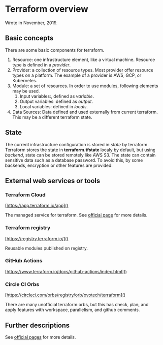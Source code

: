 # Terraform overview
Wrote in November, 2019.

## Basic concepts
There are some basic components for terraform.

1. Resource: one infrastructure element, like a virtual machine. Resource type is defined in a _provider_.
1. Provider: a collection of resource types. Most provider offer resource types on a platform. The example of a provider is AWS, GCP, or Kubernetes.
1. Module: a set of resources. In order to use modules, following elements may be used.
    1. Input variables:, defined as _variable_.
    1. Output variables: defined as _output_.
    1. Local variables: defined in _locals_.
1. Data Sources: Data defined and used externally from current terraform. This may be a different terraform state.


## State
The current infrastructure configuration is stored in _state_ by terraform.
Terraform stores the state in __terraform.tfstate__ localy by default, but using _backend_, state can be stored remotely like AWS S3.
The state can contain sensitive data such as a database password.
To avoid this, by some backends, encryption or other features are provided.


## External web services or tools
### Terraform Cloud
[https://app.terraform.io/app]()

The managed service for terraform.
See [official page](https://www.terraform.io/docs/cloud/index.html) for more details.


### Terraform registry
[https://registry.terraform.io/]()

Reusable modules published on registry.


### GitHub Actions
[https://www.terraform.io/docs/github-actions/index.html]()


### Circle CI Orbs
[https://circleci.com/orbs/registry/orb/ovotech/terraform]()

There are many unofficial terraform orbs, but this has check, plan, and apply features with workspace, parallelism, and github comments.


## Further descriptions
See [official pages](https://www.terraform.io/docs/configuration/index.html) for more details.

